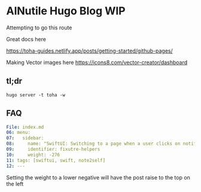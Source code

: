 # AlNutile Hugo Blog WIP

Attempting to go this route

Great docs here

https://toha-guides.netlify.app/posts/getting-started/github-pages/

Making Vector images here
https://icons8.com/vector-creator/dashboard


## tl;dr

```
hugo server -t toha -w
```

## FAQ

```yaml
File: index.md
06: menu:
07:   sidebar:
08:     name: "SwiftUI: Switching to a page when a user clicks on notification"
09:     identifier: fixutre-helpers
10:     weight: -276
11: tags: [swiftui, swift, note2self]
12: ---
```

Setting the weight to a lower negative will have the post raise to the top on the left